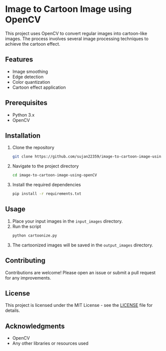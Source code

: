 # Image to Cartoon Image using OpenCV

This project uses OpenCV to convert regular images into cartoon-like images. The process involves several image processing techniques to achieve the cartoon effect.

## Features

- Image smoothing
- Edge detection
- Color quantization
- Cartoon effect application

## Prerequisites

- Python 3.x
- OpenCV

## Installation

1. Clone the repository
    ```bash
    git clone https://github.com/sujan22359/image-to-cartoon-image-using-openCV.git
    ```
2. Navigate to the project directory
    ```bash
    cd image-to-cartoon-image-using-openCV
    ```
3. Install the required dependencies
    ```bash
    pip install -r requirements.txt
    ```

## Usage

1. Place your input images in the `input_images` directory.
2. Run the script
    ```bash
    python cartoonize.py
    ```
3. The cartoonized images will be saved in the `output_images` directory.



## Contributing

Contributions are welcome! Please open an issue or submit a pull request for any improvements.

## License

This project is licensed under the MIT License - see the [LICENSE](LICENSE) file for details.

## Acknowledgments

- OpenCV
- Any other libraries or resources used
